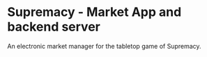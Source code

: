 # Supremacy - Market App and backend server

An electronic market manager for the tabletop game of Supremacy.
